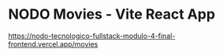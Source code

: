 # NODO Movies - Vite React App

https://nodo-tecnologico-fullstack-modulo-4-final-frontend.vercel.app/movies